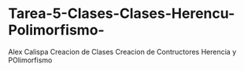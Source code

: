 # Tarea-5-Clases-Clases-Herencu-Polimorfismo-
Alex Calispa
Creacion de Clases
Creacion de Contructores
Herencia y POlimorfismo

